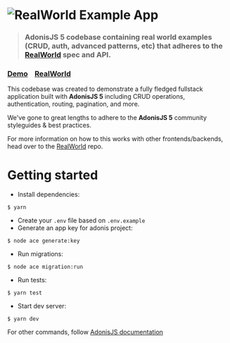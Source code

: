# ![RealWorld Example App](logo.png)

> ### AdonisJS 5 codebase containing real world examples (CRUD, auth, advanced patterns, etc) that adheres to the [RealWorld](https://github.com/gothinkster/realworld) spec and API.

### [Demo](https://demo.realworld.io/)&nbsp;&nbsp;&nbsp;&nbsp;[RealWorld](https://github.com/gothinkster/realworld)

This codebase was created to demonstrate a fully fledged fullstack application built with **AdonisJS 5** including CRUD operations, authentication, routing, pagination, and more.

We've gone to great lengths to adhere to the **AdonisJS 5** community styleguides & best practices.

For more information on how to this works with other frontends/backends, head over to the [RealWorld](https://github.com/gothinkster/realworld) repo.

# Getting started

- Install dependencies:

```
$ yarn
```

- Create your `.env` file based on `.env.example`
- Generate an app key for adonis project:

```
$ node ace generate:key
```

- Run migrations:

```
$ node ace migration:run
```

- Run tests:

```
$ yarn test
```

- Start dev server:

```
$ yarn dev
```

For other commands, follow [AdonisJS documentation](https://adonisjs.com)
